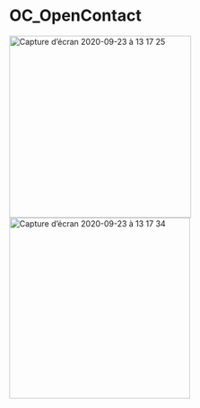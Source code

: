 # OC_OpenContact
 
<img width="324" alt="Capture d’écran 2020-09-23 à 13 17 25" src="https://user-images.githubusercontent.com/39524369/94005844-2fb15680-fd9f-11ea-88a2-d259a6c1113f.png">

<img width="322" alt="Capture d’écran 2020-09-23 à 13 17 34" src="https://user-images.githubusercontent.com/39524369/94005851-3213b080-fd9f-11ea-9322-df9d3159128d.png">
